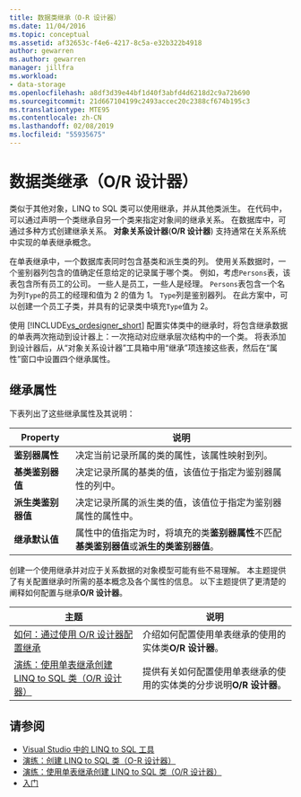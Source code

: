 ```yaml
---
title: 数据类继承（O-R 设计器）
ms.date: 11/04/2016
ms.topic: conceptual
ms.assetid: af32653c-f4e6-4217-8c5a-e32b322b4918
author: gewarren
ms.author: gewarren
manager: jillfra
ms.workload:
- data-storage
ms.openlocfilehash: a8df3d39e44bf1d40f3abfd4d6218d2c9a72b690
ms.sourcegitcommit: 21d667104199c2493accec20c2388cf674b195c3
ms.translationtype: MTE95
ms.contentlocale: zh-CN
ms.lasthandoff: 02/08/2019
ms.locfileid: "55935675"
---
```

# <a name="data-class-inheritance-or-designer"></a>数据类继承（O/R 设计器）

类似于其他对象，LINQ to SQL 类可以使用继承，并从其他类派生。 在代码中，可以通过声明一个类继承自另一个类来指定对象间的继承关系。 在数据库中，可通过多种方式创建继承关系。 **对象关系设计器**(**O/R 设计器**) 支持通常在关系系统中实现的单表继承概念。

在单表继承中，一个数据库表同时包含基类和派生类的列。 使用关系数据时，一个鉴别器列包含的值确定任意给定的记录属于哪个类。 例如，考虑`Persons`表，该表包含所有员工的公司。 一些人是员工，一些人是经理。 `Persons`表包含一个名为列`Type`的员工的经理和值为 2 的值为 1。 `Type`列是鉴别器列。 在此方案中，可以创建一个员工子类，并具有的记录类中填充`Type`值为 2。

使用 [!INCLUDE[vs_ordesigner_short](../data-tools/includes/vs_ordesigner_short_md.md)] 配置实体类中的继承时，将包含继承数据的单表两次拖动到设计器上：一次拖动对应继承层次结构中的一个类。 将表添加到设计器后，从“对象关系设计器”工具箱中用“继承”项连接这些表，然后在“属性”窗口中设置四个继承属性。

## <a name="inheritance-properties"></a>继承属性

下表列出了这些继承属性及其说明：

|Property|说明​​|
|--------------|-----------------|
|**鉴别器属性**|决定当前记录所属的类的属性，该属性映射到列。|
|**基类鉴别器值**|决定记录所属的基类的值，该值位于指定为鉴别器属性的列中。|
|**派生类鉴别器值**|决定记录所属的派生类的值，该值位于指定为鉴别器属性的属性中。|
|**继承默认值**|属性中的值指定为时，将填充的类**鉴别器属性**不匹配**基类鉴别器值**或**派生的类鉴别器值**。|

创建一个使用继承并对应于关系数据的对象模型可能有些不易理解。 本主题提供了有关配置继承时所需的基本概念及各个属性的信息。 以下主题提供了更清楚的阐释如何配置与继承**O/R 设计器**。

|主题|说明​​|
|-----------|-----------------|
|[如何：通过使用 O/R 设计器配置继承](../data-tools/how-to-configure-inheritance-by-using-the-o-r-designer.md)|介绍如何配置使用单表继承的使用的实体类**O/R 设计器**。|
|[演练：使用单表继承创建 LINQ to SQL 类（O/R 设计器）](../data-tools/walkthrough-creating-linq-to-sql-classes-by-using-single-table-inheritance-o-r-designer.md)|提供有关如何配置使用单表继承的使用的实体类的分步说明**O/R 设计器**。|

## <a name="see-also"></a>请参阅

- [Visual Studio 中的 LINQ to SQL 工具](../data-tools/linq-to-sql-tools-in-visual-studio2.md)
- [演练：创建 LINQ to SQL 类（O-R 设计器）](how-to-create-linq-to-sql-classes-mapped-to-tables-and-views-o-r-designer.md)
- [演练：使用单表继承创建 LINQ to SQL 类（O/R 设计器）](../data-tools/walkthrough-creating-linq-to-sql-classes-by-using-single-table-inheritance-o-r-designer.md)
- [入门](/dotnet/framework/data/adonet/sql/linq/getting-started)